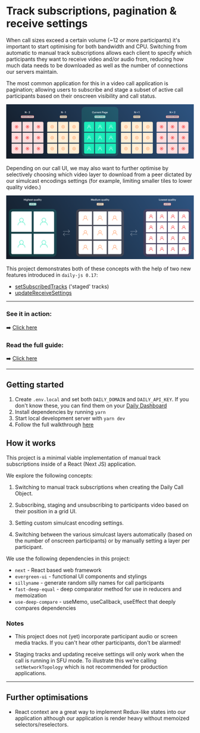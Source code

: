 # Track subscriptions, pagination & receive settings

When call sizes exceed a certain volume (~12 or more participants) it's important to start optimising for both bandwidth and CPU. Switching from automatic to manual track subscriptions allows each client to specify which participants they want to receive video and/or audio from, reducing how much data needs to be downloaded as well as the number of connections our servers maintain.

The most common application for this in a video call application is pagination; allowing users to subscribe and stage a subset of active call participants based on their onscreen visibility and call status.

![Pagination](./pagination.png)

Depending on our call UI, we may also want to further optimise by selectively choosing which video layer to download from a peer dictated by our simulcast encodings settings (for example, limiting smaller tiles to lower quality video.)

![Pagination](./layers.png)

This project demonstrates both of these concepts with the help of two new features introduced in `daily-js 0.17`:

- [setSubscribedTracks](https://docs.daily.co/reference#%EF%B8%8F-updateparticipant) ('staged' tracks)
- [updateReceiveSettings](https://docs.daily.co/reference#updatereceivesettings)

---

### See it in action:

➡️ [Click here](https://track-subscriptions.vercel.app/)

### Read the full guide:

➡️ [Click here](https://www.notion.so/dailyco/Manually-managing-video-tracks-and-optimising-performance-using-updateReceiveSettings-20784b30d2a344df8310ae6386d70525)

---

## Getting started

1. Create `.env.local` and set both `DAILY_DOMAIN` and `DAILY_API_KEY`. If you don't know these, you can find them on your [Daily Dashboard](https://dashboard.daily.co)
2. Install dependencies by running `yarn`
3. Start local development server with `yarn dev`
4. Follow the full walkthrough [here](https://www.notion.so/dailyco/Manually-managing-video-tracks-and-optimising-performance-using-updateReceiveSettings-20784b30d2a344df8310ae6386d70525)

## How it works

This project is a minimal viable implementation of manual track subscriptions inside of a React (Next JS) application.

We explore the following concepts:

1. Switching to manual track subscriptions when creating the Daily Call Object.

2. Subscribing, staging and unsubscribing to participants video based on their position in a grid UI.

3. Setting custom simulcast encoding settings.

4. Switching between the various simulcast layers automatically (based on the number of onscreen participants) or by manually setting a layer per participant.

We use the following dependencies in this project:

- `next` - React based web framework
- `evergreen-ui` - functional UI components and stylings
- `sillyname` - generate random silly names for call participants
- `fast-deep-equal` - deep comparator method for use in reducers and memoization
- `use-deep-compare` - useMemo, useCallback, useEffect that deeply compares dependencies

### Notes

- This project does not (yet) incorporate participant audio or screen media tracks. If you can't hear other participants, don't be alarmed!

- Staging tracks and updating receive settings will only work when the call is running in SFU mode. To illustrate this we're calling `setNetworkTopology` which is not recommended for production applications.

---

## Further optimisations

- React context are a great way to implement Redux-like states into our application although our application is render heavy without memoized selectors/reselectors.
